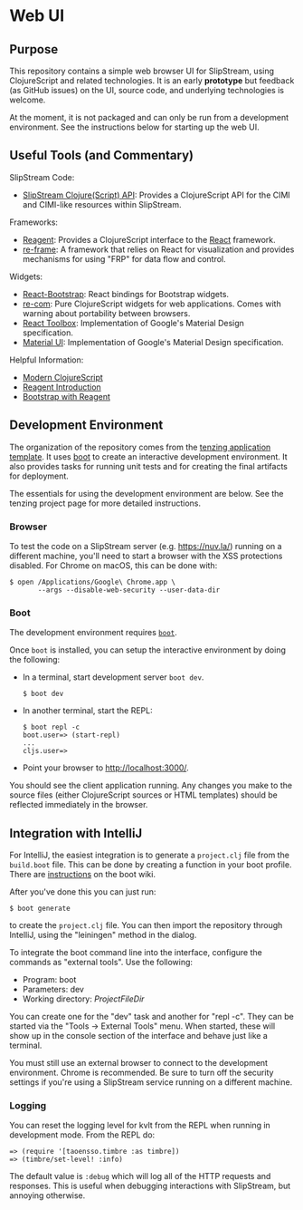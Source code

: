 # Web UI

## Purpose

This repository contains a simple web browser UI for SlipStream, using
ClojureScript and related technologies.  It is an early **prototype**
but feedback (as GitHub issues) on the UI, source code, and underlying
technologies is welcome.

At the moment, it is not packaged and can only be run from a 
development environment.  See the instructions below for starting up
the web UI.

## Useful Tools (and Commentary)

SlipStream Code:

 * [SlipStream Clojure(Script)
   API](https://github.com/slipstream/SlipStreamClojureAPI): Provides
   a ClojureScript API for the CIMI and CIMI-like resources within
   SlipStream. 

Frameworks:

 * [Reagent](https://github.com/reagent-project/reagent): Provides a
   ClojureScript interface to the
   [React](https://facebook.github.io/react/) framework.
 * [re-frame](https://github.com/Day8/re-frame): A framework that
   relies on React for visualization and provides mechanisms for using
   "FRP" for data flow and control.

Widgets:

 * [React-Bootstrap](https://react-bootstrap.github.io): React
   bindings for Bootstrap widgets. 
 * [re-com](https://github.com/Day8/re-com): Pure ClojureScript
   widgets for web applications.  Comes with warning about portability
   between browsers.
 * [React Toolbox](http://react-toolbox.com/): Implementation of
   Google's Material Design specification.
 * [Material UI](http://www.material-ui.com/): Implementation of
   Google's Material Design specification.  

Helpful Information:

 * [Modern
   ClojureScript](https://github.com/magomimmo/modern-cljs/tree/master/doc/second-edition)
 * [Reagent Introduction](https://reagent-project.github.io)
 * [Bootstrap with
   Reagent](http://nicolovaligi.com/boostrap-components-reagent-clojurescript.html) 

## Development Environment

The organization of the repository comes from the [tenzing application
template](https://github.com/martinklepsch/tenzing).  It uses
[boot](https://github.com/boot-clj/boot) to create an interactive
development environment.  It also provides tasks for running unit
tests and for creating the final artifacts for deployment.

The essentials for using the development environment are below.  See
the tenzing project page for more detailed instructions.

### Browser

To test the code on a SlipStream server (e.g. https://nuv.la/) running
on a different machine, you'll need to start a browser with the XSS
protections disabled.  For Chrome on macOS, this can be done with:

```
$ open /Applications/Google\ Chrome.app \
       --args --disable-web-security --user-data-dir
```

### Boot

The development environment requires [`boot`](http://boot-clj.com).

Once `boot` is installed, you can setup the interactive environment by
doing the following:

 * In a terminal, start development server `boot dev`.
  
     ```
     $ boot dev
     ```
 * In another terminal, start the REPL:
 
     ```
     $ boot repl -c
     boot.user=> (start-repl)
     ...
     cljs.user=> 
     ```

 * Point your browser to
   [http://localhost:3000/](http://localhost:3000). 

You should see the client application running.  Any changes you make
to the source files (either ClojureScript sources or HTML templates)
should be reflected immediately in the browser.

## Integration with IntelliJ

For IntelliJ, the easiest integration is to generate a `project.clj`
file from the `build.boot` file.  This can be done by creating a
function in your boot profile.  There are
[instructions](https://github.com/boot-clj/boot/wiki/For-Cursive-Users)
on the boot wiki.

After you've done this you can just run:

```
$ boot generate
```

to create the `project.clj` file.  You can then import the repository
through IntelliJ, using the "leiningen" method in the dialog.

To integrate the boot command line into the interface, configure the
commands as "external tools".  Use the following:

 * Program: boot
 * Parameters: dev
 * Working directory: $ProjectFileDir$

You can create one for the "dev" task and another for "repl -c".  They
can be started via the "Tools -> External Tools" menu.  When started,
these will show up in the console section of the interface and behave
just like a terminal.

You must still use an external browser to connect to the development
environment.  Chrome is recommended.  Be sure to turn off the security
settings if you're using a SlipStream service running on a different
machine.

### Logging

You can reset the logging level for kvlt from the REPL when running
in development mode. From the REPL do:

```
=> (require '[taoensso.timbre :as timbre])
=> (timbre/set-level! :info)
```

The default value is `:debug` which will log all of the HTTP requests
and responses.  This is useful when debugging interactions with 
SlipStream, but annoying otherwise.  
